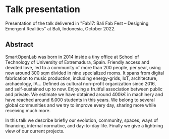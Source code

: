 # Talk presentation

Presentation of the talk delivered in "Fab17: Bali Fab Fest – Designing Emergent Realities" at Bali, Indonesia, October 2022.

## Abstract

SmartOpenLab was born in 2014 inside a tiny office at School of Technology of University of Extremadura, Spain. Friendly access and devoted love, led to a community of more than 200 people, per year, using now around 300 sqm divided in nine specialized rooms. It spans from digital fabrication to music production, including energy-grids, IoT, architecture, archaeology, IA… Defined as cultural non-profit organization since 2016, and self-sustained up to now. Enjoying a fruitful association between public and private. We estimate we have obtained around 400k€ in machinery and have reached around 6.000 students in this years. We belong to several global communities and we try to improve every day, sharing more while receiving much more.

In this talk we describe briefly our evolution, community, spaces, ways of financing, internal normative, and day-to-day life. Finally we give a lightning view of our current projects.
